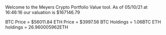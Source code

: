 Welcome to the Meyers Crypto Portfolio Value tool. 
As of 05/10/21 at 16:46:16 our valuation is $167146.79 

BTC Price = $56011.84
 ETH Price = $3997.56
BTC Holdings = 1.06BTC
 ETH holdings = 26.960005962ETH 
